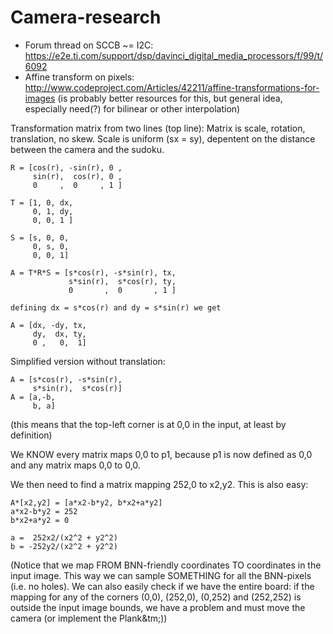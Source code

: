 Camera-research
====================

- Forum thread on SCCB ~= I2C: 
  https://e2e.ti.com/support/dsp/davinci_digital_media_processors/f/99/t/6092
- Affine transform on pixels:
  http://www.codeproject.com/Articles/42211/affine-transformations-for-images
  (is probably better resources for this, but general idea, especially
  need(?) for bilinear or other interpolation)


Transformation matrix from two lines (top line):
Matrix is scale, rotation, translation, no skew.
Scale is uniform (sx = sy), depentent on the distance between the camera and
the sudoku.

```
R = [cos(r), -sin(r), 0 ,
     sin(r),  cos(r), 0 ,
     0     ,  0     , 1 ]

T = [1, 0, dx,
     0, 1, dy,
     0, 0, 1 ]

S = [s, 0, 0,
     0, s, 0,
     0, 0, 1]

A = T*R*S = [s*cos(r), -s*sin(r), tx,
             s*sin(r),  s*cos(r), ty,
             0       ,  0       , 1 ]

defining dx = s*cos(r) and dy = s*sin(r) we get

A = [dx, -dy, tx,
     dy,  dx, ty,
     0 ,   0,  1]

```

Simplified version without translation:
```
A = [s*cos(r), -s*sin(r),
     s*sin(r),  s*cos(r)]
A = [a,-b,
     b, a]
```
(this means that the top-left corner is at 0,0 in the input, at least by
definition)

We KNOW every matrix maps 0,0 to p1, because p1 is now defined as 0,0 and any
matrix maps 0,0 to 0,0.

We then need to find a matrix mapping 252,0 to x2,y2. This is also easy:
```
A*[x2,y2] = [a*x2-b*y2, b*x2+a*y2]
a*x2-b*y2 = 252
b*x2+a*y2 = 0

a =  252x2/(x2^2 + y2^2)
b = -252y2/(x2^2 + y2^2)
```

(Notice that we map FROM BNN-friendly coordinates TO coordinates in the input
image. This way we can sample SOMETHING for all the BNN-pixels (i.e. no
holes). We can also easily check if we have the entire board: if the mapping
for any of the corners (0,0), (252,0), (0,252) and (252,252) is outside the
input image bounds, we have a problem and must move the camera (or implement
the Plank&tm;))
